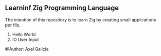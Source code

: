 ## Learninf Zig Programming Language

The intention of this repository is to learn Zig by creating small applications per file.

1. Hello World
2. IO User Input

@Author: Axel Galicia